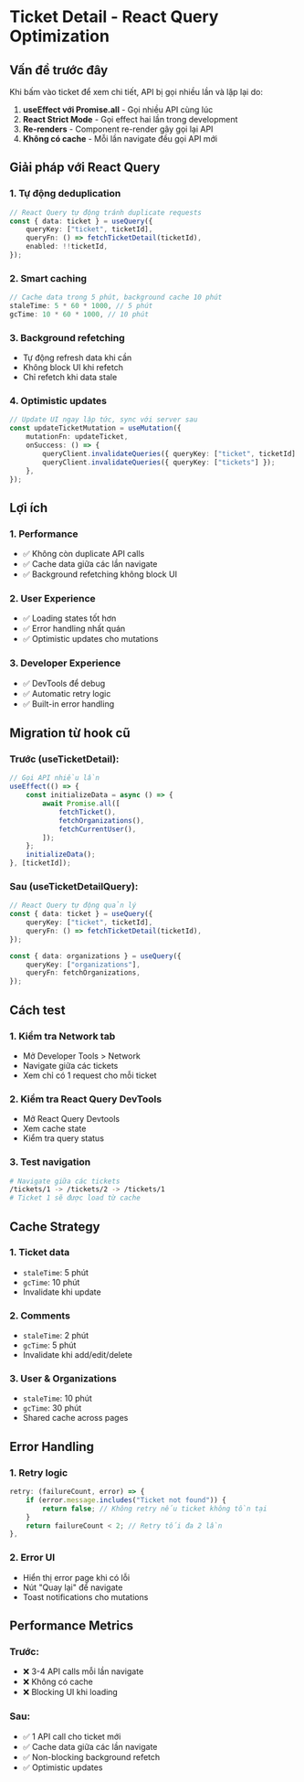 # Ticket Detail - React Query Optimization

## Vấn đề trước đây

Khi bấm vào ticket để xem chi tiết, API bị gọi nhiều lần và lặp lại do:

1. **useEffect với Promise.all** - Gọi nhiều API cùng lúc
2. **React Strict Mode** - Gọi effect hai lần trong development
3. **Re-renders** - Component re-render gây gọi lại API
4. **Không có cache** - Mỗi lần navigate đều gọi API mới

## Giải pháp với React Query

### 1. **Tự động deduplication**
```typescript
// React Query tự động tránh duplicate requests
const { data: ticket } = useQuery({
    queryKey: ["ticket", ticketId],
    queryFn: () => fetchTicketDetail(ticketId),
    enabled: !!ticketId,
});
```

### 2. **Smart caching**
```typescript
// Cache data trong 5 phút, background cache 10 phút
staleTime: 5 * 60 * 1000, // 5 phút
gcTime: 10 * 60 * 1000, // 10 phút
```

### 3. **Background refetching**
- Tự động refresh data khi cần
- Không block UI khi refetch
- Chỉ refetch khi data stale

### 4. **Optimistic updates**
```typescript
// Update UI ngay lập tức, sync với server sau
const updateTicketMutation = useMutation({
    mutationFn: updateTicket,
    onSuccess: () => {
        queryClient.invalidateQueries({ queryKey: ["ticket", ticketId] });
        queryClient.invalidateQueries({ queryKey: ["tickets"] });
    },
});
```

## Lợi ích

### 1. **Performance**
- ✅ Không còn duplicate API calls
- ✅ Cache data giữa các lần navigate
- ✅ Background refetching không block UI

### 2. **User Experience**
- ✅ Loading states tốt hơn
- ✅ Error handling nhất quán
- ✅ Optimistic updates cho mutations

### 3. **Developer Experience**
- ✅ DevTools để debug
- ✅ Automatic retry logic
- ✅ Built-in error handling

## Migration từ hook cũ

### Trước (useTicketDetail):
```typescript
// Gọi API nhiều lần
useEffect(() => {
    const initializeData = async () => {
        await Promise.all([
            fetchTicket(),
            fetchOrganizations(),
            fetchCurrentUser(),
        ]);
    };
    initializeData();
}, [ticketId]);
```

### Sau (useTicketDetailQuery):
```typescript
// React Query tự động quản lý
const { data: ticket } = useQuery({
    queryKey: ["ticket", ticketId],
    queryFn: () => fetchTicketDetail(ticketId),
});

const { data: organizations } = useQuery({
    queryKey: ["organizations"],
    queryFn: fetchOrganizations,
});
```

## Cách test

### 1. **Kiểm tra Network tab**
- Mở Developer Tools > Network
- Navigate giữa các tickets
- Xem chỉ có 1 request cho mỗi ticket

### 2. **Kiểm tra React Query DevTools**
- Mở React Query Devtools
- Xem cache state
- Kiểm tra query status

### 3. **Test navigation**
```bash
# Navigate giữa các tickets
/tickets/1 -> /tickets/2 -> /tickets/1
# Ticket 1 sẽ được load từ cache
```

## Cache Strategy

### 1. **Ticket data**
- `staleTime`: 5 phút
- `gcTime`: 10 phút
- Invalidate khi update

### 2. **Comments**
- `staleTime`: 2 phút
- `gcTime`: 5 phút
- Invalidate khi add/edit/delete

### 3. **User & Organizations**
- `staleTime`: 10 phút
- `gcTime`: 30 phút
- Shared cache across pages

## Error Handling

### 1. **Retry logic**
```typescript
retry: (failureCount, error) => {
    if (error.message.includes("Ticket not found")) {
        return false; // Không retry nếu ticket không tồn tại
    }
    return failureCount < 2; // Retry tối đa 2 lần
},
```

### 2. **Error UI**
- Hiển thị error page khi có lỗi
- Nút "Quay lại" để navigate
- Toast notifications cho mutations

## Performance Metrics

### Trước:
- ❌ 3-4 API calls mỗi lần navigate
- ❌ Không có cache
- ❌ Blocking UI khi loading

### Sau:
- ✅ 1 API call cho ticket mới
- ✅ Cache data giữa các lần navigate
- ✅ Non-blocking background refetch
- ✅ Optimistic updates 